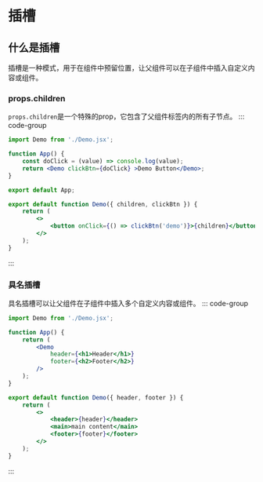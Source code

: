 # 插槽

## 什么是插槽
插槽是一种模式，用于在组件中预留位置，让父组件可以在子组件中插入自定义内容或组件。

### props.children
`props.children`是一个特殊的prop，它包含了父组件标签内的所有子节点。
::: code-group
```jsx [App.jsx]
import Demo from './Demo.jsx';

function App() {
    const doClick = (value) => console.log(value);
    return <Demo clickBtn={doClick} >Demo Button</Demo>;
}

export default App;
```
```jsx [Demo.jsx]
export default function Demo({ children, clickBtn }) {
    return (
        <>
            <button onClick={() => clickBtn('demo')}>{children}</button>
        </>
    );
}
```
:::
### 具名插槽
具名插槽可以让父组件在子组件中插入多个自定义内容或组件。
::: code-group
```jsx [App.jsx]
import Demo from './Demo.jsx';

function App() {
    return (
        <Demo
            header={<h1>Header</h1>}
            footer={<h2>Footer</h2>}
        />
    );
}
```
```jsx [Demo.jsx]
export default function Demo({ header, footer }) {
    return (
        <>
            <header>{header}</header>
            <main>main content</main>
            <footer>{footer}</footer>
        </>
    );
}
```
:::